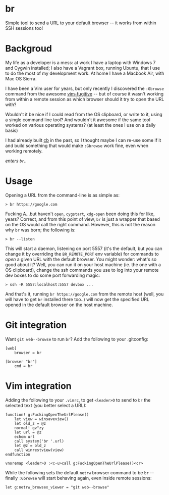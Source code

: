 # br

Simple tool to send a URL to your default browser -- it works from within SSH
sessions too!

# Backgroud

My life as a developer is a mess: at work I have a laptop with Windows 7 and
Cygwin installed; I also have a Vagrant box, running Ubuntu, that I use to do
the most of my development work.  At home I have a Macbook Air, with Mac OS
Sierra.

I have been a Vim user for years, but only recently I discovered the `:Gbrowse`
command from the awesome [vim-fugitive](https://github.com/tpope/vim-fugitive)
-- but of course it wasn't working from within a remote session as which
browser should it try to open the URL with?

Wouldn't it be nice if I could read from the OS clipboard, or write to it,
using a single command line tool? And wouldn't it awesome if the same tool
worked on various operating systems? (at least the ones I use on a daily basis)

I had already built [cb](https://github.com/iamFIREcracker/cb) in the past, so
I thought maybe I can re-use some if it and build something that would make
`:Gbrowse` work fine, even when working remotely.

_enters `br`.._

# Usage

Opening a URL from the command-line is as simple as:

    > br https://google.com

Fucking A...but haven't `open`, `cygstart`, `xdg-open` been doing this for
like, years?  Correct, and from this point of view, `br` is just a wrapper that
based on the OS would call the right command.  However, this is not the reason
why `br` was born; the following is:

    > br --listen

This will start a daemon, listening on port 5557 (it's the default, but you can
change it by overriding the `BR_REMOTE_PORT` env variable) for commands to
_open_ a given URL with the default browser.  You might wonder: what's so good
about it?  Well, you can run it on your host machine (ie. the one with a OS
clipboard), change the ssh commands you use to log into your remote dev boxes
to do some port forwarding magic:

    > ssh -R 5557:localhost:5557 devbox ...

And that's it, running `br https://google.com` from the remote host (well, you
will have to get `br` installed there too..) will now get the specified URL
opened in the default browser on the host machine.

# Git integration

Want `git web--browse` to run `br`?  Add the following to your .gitconfig:

```
[web]
    browser = br

[browser "br"]
    cmd = br
```

# Vim integration

Adding the following to your `.vimrc`, to get `<leader>O` to send to `br` the
selected text (you better select a URL):

```vimscript
function! g:FuckingOpenTheUrlPlease()
    let view = winsaveview()
    let old_z = @z
    normal! gv"zy
    let url = @z
    echom url
    call system('br '.url)
    let @z = old_z
    call winrestview(view)
endfunction

vnoremap <leader>O :<c-u>call g:FuckingOpenTheUrlPlease()<cr>
```

While the following sets the default `netrw` browser command to be `br` --
finally `:Gbrowse` will start behaving again, even inside remote sessions:

```vimscript
let g:netrw_browsex_viewer = "git web--browse"
```
